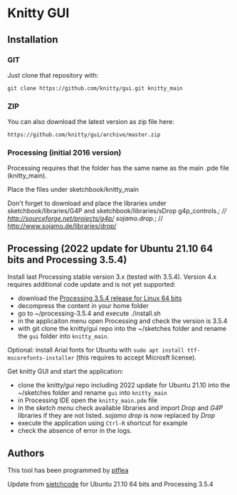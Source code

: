 # Knitty GUI

## Installation

### GIT

Just clone that repository with:

    git clone https://github.com/knitty/gui.git knitty_main
 
### ZIP
You can also download the latest version as zip file here:

    https://github.com/knitty/gui/archive/master.zip
	

### Processing (initial 2016 version)
Processing requires that the folder has the same name as the main .pde file (knitty_main). 

Place the files under sketchbook/knitty_main

Don't forget to download and place the libraries under sketchbook/libraries/G4P and sketchbook/libraries/sDrop
  g4p_controls.*;    // http://sourceforge.net/projects/g4p/
  sojamo.drop.*;    //  http://www.sojamo.de/libraries/drop/


## Processing (2022 update for Ubuntu 21.10 64 bits and Processing 3.5.4)
Install last Processing stable version 3.x (tested with 3.5.4). Version 4.x requires additional code update and is not yet supported:

- download the [Processing 3.5.4 release for Linux 64 bits](https://github.com/processing/processing/releases/download/processing-0270-3.5.4/processing-3.5.4-linux64.tgz)
- decompress the content in your home folder 
- go to ~/processing-3.5.4 and execute ./install.sh
- in the applicaiton menu open Processing and check the version is 3.5.4
- with git clone the knitty/gui repo into the ~/sketches folder and rename the `gui` folder into `knitty_main`.

Optional: install Arial fonts for Ubuntu with `sudo apt install ttf-mscorefonts-installer` (this requires to accept Microsft license).

Get knitty GUI and start the application:
- clone the knitty/gui repo including 2022 update for Ubuntu 21.10 into the ~/sketches folder and rename `gui` into `knitty_main`
- in Processing IDE open the `knitty_main.pde` file
- in the *sketch menu* check available libraries and import *Drop* and *G4P* libraries if they are not listed. *sojamo drop* is now replaced by *Drop*
- execute the application using `Ctrl-R` shortcut for example
- check the absence of error in the logs.


## Authors

This tool has been programmed by [ptflea](http://github.com/ptflea)

Update from [sietchcode](https://github.com/sietchcode) for Ubuntu 21.10 64 bits and Processing 3.5.4